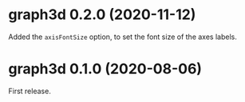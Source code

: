 # graph3d 0.2.0 (2020-11-12)

Added the `axisFontSize` option, to set the font size of the axes labels.


# graph3d 0.1.0 (2020-08-06)

First release.
